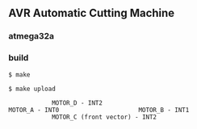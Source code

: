 ## AVR Automatic Cutting Machine

### atmega32a

### build

`$ make`

`$ make upload`

				MOTOR_D - INT2
	MOTOR_A - INT0						MOTOR_B - INT1
				MOTOR_C (front vector) - INT2
